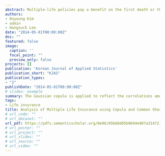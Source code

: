 ```yaml
---
abstract: Multiple-life policies pay a benefit on the first death or the last death among the group of lives. In practice, the future lifetime random variable of policy holders has been considered to be independent, but it is more rational to take into account the correlations among the policy holders. In this paper, the Gaussian copula is applied to reflect the correlations among policy holders and then to diversify the common shock of the multiple life policies which follows an exponential distribution. Five case studies demonstrate its usefulness of using copula in calculating the premiums of the multiple-life policies including the common shock.
authors:
- Doyoung Kim
- admin
- Hangsuck Lee
date: "2014-05-01T00:00:00Z"
doi: ""
featured: false
image:
  caption: ''
  focal_point: ""
  preview_only: false
projects: []
publication: 'Korean Journal of Applied Statistics'
publication_short: "KJAS"
publication_types:
- "2"
publishDate: "2014-05-01T00:00:00Z"
# slides: example
summary: The Gaussian copula is applied to reflect the correlations among policy holders and then to diversify the common shock of the multiple life policies which follows an exponential distribution.
tags:
- Life insurance
title: Analysis of Multiple Life Insurance using Copula and Common Shock
# url_code: ""
# url_dataset: ""
url_pdf: https://pdfs.semanticscholar.org/0e96/05b68d05b0694e907a31472195582cd7301d.pdf
# url_poster: ""
# url_project: ""
# url_slides: ""
# url_source: ""
# url_video: ""
---
```

